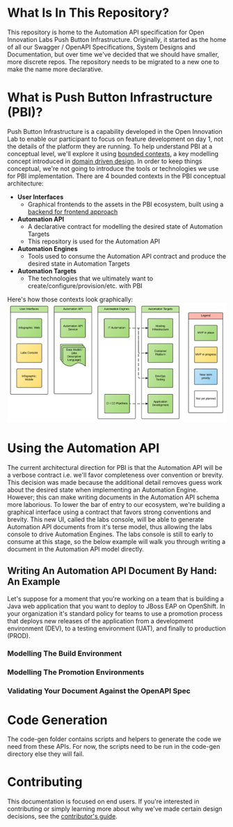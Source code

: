 # What Is In This Repository?
This repository is home to the Automation API specification for Open Innovation Labs Push Button Infrastructure. Originally, it started as the home of all our Swagger / OpenAPI Specifications, System Designs and Documentation, but over time we've decided that we should have smaller, more discrete repos. The repository needs to be migrated to a new one to make the name more declarative.

# What is Push Button Infrastructure (PBI)?

Push Button Infrastructure is a capability developed in the Open Innovation Lab to enable our participant to focus on feature development on day 1, not the details of the platform they are running. To help understand PBI at a conceptual level, we'll explore it using [bounded contexts](http://martinfowler.com/bliki/BoundedContext.html), a key modelling concept introduced in [domain driven design](https://www.amazon.com/Domain-Driven-Design-Tackling-Complexity-Software/dp/0321125215). In order to keep things conceptual, we're not going to introduce the tools or technologies we use for PBI implementation. There are 4 bounded contexts in the PBI conceptual architecture:

* **User Interfaces**
  * Graphical frontends to the assets in the PBI ecosystem, built using a [backend for frontend approach](https://www.thoughtworks.com/insights/blog/bff-soundcloud)
* **Automation API**
   * A declarative contract for modelling the desired state of Automation Targets
   * This repository is used for the Automation API
* **Automation Engines**
   * Tools used to consume the Automation API contract and produce the desired state in Automation Targets
* **Automation Targets**
  * The technologies that we ultimately want to create/configure/provision/etc. with PBI


Here's how those contexts look graphically:
![alt text](images/PBI_Conceptual.png "PBI Conceptual Architecture")


# Using the Automation API

The current architectural direction for PBI is that the Automation API will be a verbose contract i.e. we'll favor completeness over convention or brevity. This decision was made because the additional detail removes guess work about the desired state when implementing an Automation Engine. However; this can make writing documents in the Automation API schema more laborious. To lower the bar of entry to our ecosystem, we're building a graphical interface using a contract that favors strong conventions and brevity. This new UI, called the labs console, will be able to generate Automation API documents from it's terse model, thus allowing the labs console to drive Automation Engines. The labs console is still to early to consume at this stage, so the below example will walk you through writing a document in the Automation API model directly.

## Writing An Automation API Document By Hand: An Example

Let's suppose for a moment that you're working on a team that is building a Java web application that you want to deploy to JBoss EAP on OpenShift. In your organization it's standard policy for teams to use a promotion process that deploys new releases of the application from a development environment (DEV), to a testing environment (UAT), and finally to production (PROD). 

### Modelling The Build Environment

### Modelling The Promotion Environments

### Validating Your Document Against the OpenAPI Spec

# Code Generation
The code-gen folder contains scripts and helpers to generate the code we need from these APIs. For now, the scripts need to be run in the code-gen directory else they will fail.

# Contributing
This documentation is focused on end users. If you're interested in contributing or simply learning more about why we've made certain design decisions, see the [contributor's guide](CONTRIBUTING.md).